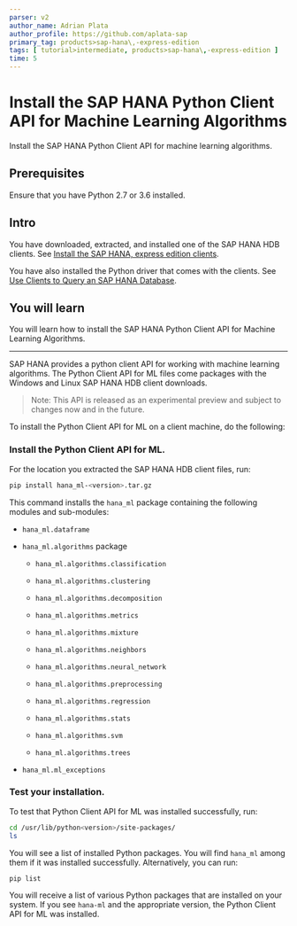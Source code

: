 ```yaml
---
parser: v2
author_name: Adrian Plata
author_profile: https://github.com/aplata-sap
primary_tag: products>sap-hana\,-express-edition
tags: [ tutorial>intermediate, products>sap-hana\,-express-edition ]
time: 5
---
```


# Install the SAP HANA Python Client API for Machine Learning Algorithms
<!-- description --> Install the SAP HANA Python Client API for machine learning algorithms.

<!-- loiof3365096bb2440fcafdb30e9f51877f1 -->

## Prerequisites
Ensure that you have Python 2.7 or 3.6 installed.

## Intro
You have downloaded, extracted, and installed one of the SAP HANA HDB clients. See [Install the SAP HANA, express edition clients](https://developers.sap.com/group.hxe-install-clients.html).

You have also installed the Python driver that comes with the clients. See [Use Clients to Query an SAP HANA Database](https://developers.sap.com/mission.hana-cloud-clients.html).


## You will learn
You will learn how to install the SAP HANA Python Client API for Machine Learning Algorithms.

---

SAP HANA provides a python client API for working with machine learning algorithms. The Python Client API for ML files come packages with the Windows and Linux SAP HANA HDB client downloads.

> Note:
> This API is released as an experimental preview and subject to changes now and in the future.
>
>

To install the Python Client API for ML on a client machine, do the following:

### Install the Python Client API for ML.


For the location you extracted the SAP HANA HDB client files, run:

```bash
pip install hana_ml-<version>.tar.gz
```

This command installs the `hana_ml` package containing the following modules and sub-modules:

-   `hana_ml.dataframe`

-   `hana_ml.algorithms` package

    -   `hana_ml.algorithms.classification`

    -   `hana_ml.algorithms.clustering`

    -   `hana_ml.algorithms.decomposition`

    -   `hana_ml.algorithms.metrics`

    -   `hana_ml.algorithms.mixture`

    -   `hana_ml.algorithms.neighbors`

    -   `hana_ml.algorithms.neural_network`

    -   `hana_ml.algorithms.preprocessing`

    -   `hana_ml.algorithms.regression`

    -   `hana_ml.algorithms.stats`

    -   `hana_ml.algorithms.svm`

    -   `hana_ml.algorithms.trees`

-   `hana_ml.ml_exceptions`



### Test your installation.


To test that Python Client API for ML was installed successfully, run:

```bash
cd /usr/lib/python<version>/site-packages/
ls
```

You will see a list of installed Python packages. You will find `hana_ml` among them if it was installed successfully. Alternatively, you can run:

```bash
pip list
```

You will receive a list of various Python packages that are installed on your system. If you see `hana-ml` and the appropriate version, the Python Client API for ML was installed.

